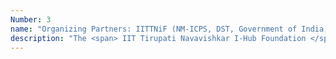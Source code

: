 ```yaml
---
Number: 3
name: "Organizing Partners: IITTNiF (NM-ICPS, DST, Government of India) & ICFOSS (Government of Kerala): "
description: "The <span> IIT Tirupati Navavishkar I-Hub Foundation </span> is the Technology Innovation Hub specializing in Positioning and Precision Technologies, funded through the National Mission on Interdisciplinary Cyber-Physical System (NM-ICPS), Department of Science and Technology, Government of India."
---
```

